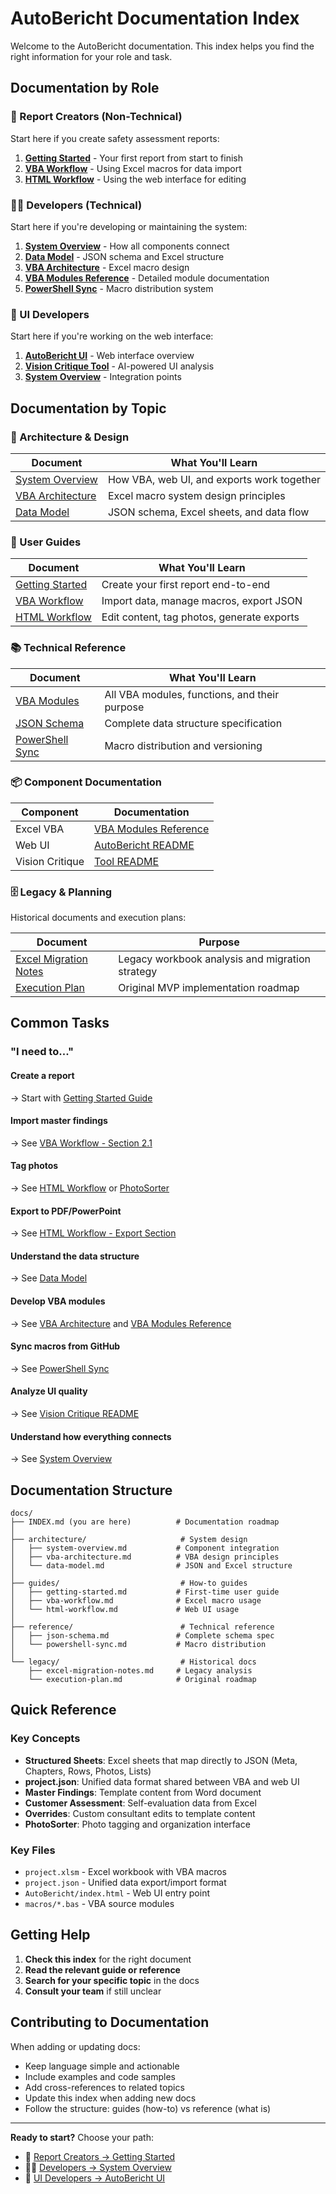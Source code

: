 # AutoBericht Documentation Index

Welcome to the AutoBericht documentation. This index helps you find the right information for your role and task.

## Documentation by Role

### 👤 Report Creators (Non-Technical)

Start here if you create safety assessment reports:

1. **[Getting Started](guides/getting-started.md)** - Your first report from start to finish
2. **[VBA Workflow](guides/vba-workflow.md)** - Using Excel macros for data import
3. **[HTML Workflow](guides/html-workflow.md)** - Using the web interface for editing

### 👨‍💻 Developers (Technical)

Start here if you're developing or maintaining the system:

1. **[System Overview](architecture/system-overview.md)** - How all components connect
2. **[Data Model](architecture/data-model.md)** - JSON schema and Excel structure
3. **[VBA Architecture](architecture/vba-architecture.md)** - Excel macro design
4. **[VBA Modules Reference](../macros/README.md)** - Detailed module documentation
5. **[PowerShell Sync](reference/powershell-sync.md)** - Macro distribution system

### 🔧 UI Developers

Start here if you're working on the web interface:

1. **[AutoBericht UI](../AutoBericht/README.md)** - Web interface overview
2. **[Vision Critique Tool](../vision-critique/README.md)** - AI-powered UI analysis
3. **[System Overview](architecture/system-overview.md)** - Integration points

## Documentation by Topic

### 📐 Architecture & Design

| Document | What You'll Learn |
|----------|-------------------|
| [System Overview](architecture/system-overview.md) | How VBA, web UI, and exports work together |
| [VBA Architecture](architecture/vba-architecture.md) | Excel macro system design principles |
| [Data Model](architecture/data-model.md) | JSON schema, Excel sheets, and data flow |

### 📖 User Guides

| Document | What You'll Learn |
|----------|-------------------|
| [Getting Started](guides/getting-started.md) | Create your first report end-to-end |
| [VBA Workflow](guides/vba-workflow.md) | Import data, manage macros, export JSON |
| [HTML Workflow](guides/html-workflow.md) | Edit content, tag photos, generate exports |

### 📚 Technical Reference

| Document | What You'll Learn |
|----------|-------------------|
| [VBA Modules](../macros/README.md) | All VBA modules, functions, and their purpose |
| [JSON Schema](reference/json-schema.md) | Complete data structure specification |
| [PowerShell Sync](reference/powershell-sync.md) | Macro distribution and versioning |

### 📦 Component Documentation

| Component | Documentation |
|-----------|---------------|
| Excel VBA | [VBA Modules Reference](../macros/README.md) |
| Web UI | [AutoBericht README](../AutoBericht/README.md) |
| Vision Critique | [Tool README](../vision-critique/README.md) |

### 🗄️ Legacy & Planning

Historical documents and execution plans:

| Document | Purpose |
|----------|---------|
| [Excel Migration Notes](legacy/excel-migration-notes.md) | Legacy workbook analysis and migration strategy |
| [Execution Plan](legacy/execution-plan.md) | Original MVP implementation roadmap |

## Common Tasks

### "I need to..."

#### Create a report
→ Start with [Getting Started Guide](guides/getting-started.md)

#### Import master findings
→ See [VBA Workflow - Section 2.1](guides/vba-workflow.md#21-master-findings-word--rows)

#### Tag photos
→ See [HTML Workflow](guides/html-workflow.md) or [PhotoSorter](guides/vba-workflow.md#4-photosorter)

#### Export to PDF/PowerPoint
→ See [HTML Workflow - Export Section](guides/html-workflow.md#export-overview)

#### Understand the data structure
→ See [Data Model](architecture/data-model.md)

#### Develop VBA modules
→ See [VBA Architecture](architecture/vba-architecture.md) and [VBA Modules Reference](../macros/README.md)

#### Sync macros from GitHub
→ See [PowerShell Sync](reference/powershell-sync.md)

#### Analyze UI quality
→ See [Vision Critique README](../vision-critique/README.md)

#### Understand how everything connects
→ See [System Overview](architecture/system-overview.md)

## Documentation Structure

```
docs/
├── INDEX.md (you are here)          # Documentation roadmap
│
├── architecture/                     # System design
│   ├── system-overview.md           # Component integration
│   ├── vba-architecture.md          # VBA design principles
│   └── data-model.md                # JSON and Excel structure
│
├── guides/                           # How-to guides
│   ├── getting-started.md           # First-time user guide
│   ├── vba-workflow.md              # Excel macro usage
│   └── html-workflow.md             # Web UI usage
│
├── reference/                        # Technical reference
│   ├── json-schema.md               # Complete schema spec
│   └── powershell-sync.md           # Macro distribution
│
└── legacy/                           # Historical docs
    ├── excel-migration-notes.md     # Legacy analysis
    └── execution-plan.md            # Original roadmap
```

## Quick Reference

### Key Concepts

- **Structured Sheets**: Excel sheets that map directly to JSON (Meta, Chapters, Rows, Photos, Lists)
- **project.json**: Unified data format shared between VBA and web UI
- **Master Findings**: Template content from Word document
- **Customer Assessment**: Self-evaluation data from Excel
- **Overrides**: Custom consultant edits to template content
- **PhotoSorter**: Photo tagging and organization interface

### Key Files

- `project.xlsm` - Excel workbook with VBA macros
- `project.json` - Unified data export/import format
- `AutoBericht/index.html` - Web UI entry point
- `macros/*.bas` - VBA source modules

## Getting Help

1. **Check this index** for the right document
2. **Read the relevant guide or reference**
3. **Search for your specific topic** in the docs
4. **Consult your team** if still unclear

## Contributing to Documentation

When adding or updating docs:

- Keep language simple and actionable
- Include examples and code samples
- Add cross-references to related topics
- Update this index when adding new docs
- Follow the structure: guides (how-to) vs reference (what is)

---

**Ready to start?** Choose your path:
- 👤 [Report Creators → Getting Started](guides/getting-started.md)
- 👨‍💻 [Developers → System Overview](architecture/system-overview.md)
- 🔧 [UI Developers → AutoBericht UI](../AutoBericht/README.md)
